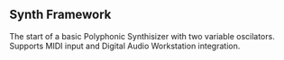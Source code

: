 ## Synth Framework 

The start of a basic Polyphonic Synthisizer with two variable oscilators. Supports MIDI input and Digital Audio Workstation integration.
